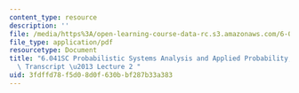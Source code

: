 ```yaml
---
content_type: resource
description: ''
file: /media/https%3A/open-learning-course-data-rc.s3.amazonaws.com/6-041sc-probabilistic-systems-analysis-and-applied-probability-fall-2013/3fdffd78f5d08d0f630bbf287b33a383_MIT6_041SCF13_lec02_300k.mp4.pdf
file_type: application/pdf
resourcetype: Document
title: "6.041SC Probabilistic Systems Analysis and Applied Probability, Fall 2013\
  \ Transcript \u2013 Lecture 2 "
uid: 3fdffd78-f5d0-8d0f-630b-bf287b33a383
---
```

